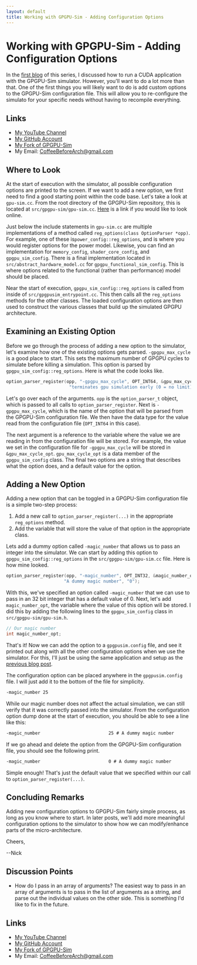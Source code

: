 ```yaml
---
layout: default
title: Working with GPGPU-Sim - Adding Configuration Options
---
```


# Working with GPGPU-Sim - Adding Configuration Options

In the [first blog](https://coffeebeforearch.github.io/2020/03/30/gpgpu-sim-1.html) of this series, I discussed how to run a CUDA application with the GPGPU-Sim simulator. However, you'll want to do a lot more than that. One of the first things you will likely want to do is add custom options to the GPGPU-Sim configuration file. This will allow you to re-configure the simulato for your specific needs without having to recompile everything.

## Links

- [My YouTube Channel](https://www.youtube.com/channel/UCsi5-meDM5Q5NE93n_Ya7GA?view_as=subscriber)
- [My GitHub Account](https://github.com/CoffeeBeforeArch)
- [My Fork of GPGPU-Sim](https://github.com/CoffeeBeforeArch/gpgpu-sim_distribution)
- My Email: CoffeeBeforeArch@gmail.com

## Where to Look

At the start of execution with the simulator, all possible configuration options are printed to the screen. If we want to add a new option, we first need to find a good starting point within the code base. Let's take a look at `gpu-sim.cc`. From the root directory of the GPGPU-Sim repository, this is located at `src/gpgpu-sim/gpu-sim.cc`. [Here](https://github.com/CoffeeBeforeArch/gpgpu-sim_distribution/blob/dev/src/gpgpu-sim/gpu-sim.cc) is a link if you would like to look online.

Just below the include statements in `gpu-sim.cc` are multiple implementations of a method called `reg_options(class OptionParser *opp)`. For example, one of these is`power_config::reg_options`, and is where you would register options for the power model. Likewise, you can find an implementation for `memory_config`, `shader_core_config`, and `gpgpu_sim_config`. There is a final implementation located in `src/abstract_hardware_model.cc` for `gpgpu_functional_sim_config`. This is where options related to the functional (rather than performance) model should be placed.

Near the start of execution, `gpgpu_sim_config::reg_options` is called from inside of `src/gpgpusim_entrypoint.cc`. This then calls all the `reg_options` methods for the other classes. The loaded configuration options are then used to construct the various classes that build up the simulated GPGPU architecture.

## Examining an Existing Option

Before we go through the process of adding a new option to the simulator, let's examine how one of the existing options gets parsed. `-gpgpu_max_cycle` is a good place to start. This sets the maximum number of GPGPU cycles to simulate before killing a simulation. This option is parsed by `gpgpu_sim_config::reg_options`. Here is what the code looks like.

```cpp
option_parser_register(opp, "-gpgpu_max_cycle", OPT_INT64, &gpu_max_cycle_opt,
                        "terminates gpu simulation early (0 = no limit)", "0");
```

Let's go over each of the arguments. `opp` is the `option_parser_t` object, which is passed to all calls to `option_parser_register`. Next is `-gpgpu_max_cycle`, which is the name of the option that will be parsed from the GPGPU-Sim configuration file. We then have the data type for the value read from the configuration file (`OPT_INT64` in this case).

The next argument is a reference to the variable where the value we are reading in from the configuration file will be stored. For example, the value we set in the configuration file for `-gpgpu_max_cycle` will be stored in `&gpu_max_cycle_opt`. `gpu_max_cycle_opt` is a data member of the `gpgpu_sim_config` class. The final two options are a string that describes what the option does, and a default value for the option.

## Adding a New Option

Adding a new option that can be toggled in a GPGPU-Sim configuration file is a simple two-step process:

1. Add a new call to `option_parser_register(...)` in the appropriate `reg_options` method.
2. Add the variable that will store the value of that option in the appropriate class.

Lets add a dummy option called `-magic_number` that allows us to pass an integer into the simulator. We can start by adding this option to `gpgpu_sim_config::reg_options` in the `src/gpgpu-sim/gpu-sim.cc` file. Here is how mine looked.

```cpp
option_parser_register(opp, "-magic_number", OPT_INT32, &magic_number_opt,
                      "A dummy magic number", "0");
```

With this, we've specified an option called `-magic_number` that we can use to pass in an 32 bit integer that has a default value of 0. Next, let's add `magic_number_opt`, the variable where the value of this option will be stored. I did this by adding the following lines to the `gpgpu_sim_config` class in `src/gpgpu-sim/gpu-sim.h`.

```cpp
// Our magic number
int magic_number_opt;
```

That's it! Now we can add the option to a `gpgpusim.config` file, and see it printed out along with all the other configuration options when we use the simulator. For this, I'll just be using the same application and setup as the [previous blog post](https://coffeebeforearch.github.io/2020/03/30/gpgpu-sim-1.html).

The configuration option can be placed anywhere in the `gpgpusim.config` file. I will just add it to the bottom of the file for simplicity.

```txt
-magic_number 25
```

While our magic number does not affect the actual simulation, we can still verify that it was correctly passed into the simulator. From the configuration option dump done at the start of execution, you should be able to see a line like this:

```txt
-magic_number                          25 # A dummy magic number
```

If we go ahead and delete the option from the GPGPU-Sim configuration file, you should see the following print.

```txt
-magic_number                          0 # A dummy magic number
```

Simple enough! That's just the default value that we specified within our call to `option_parser_register(...)`.

## Concluding Remarks

Adding new configuration options to GPGPU-Sim fairly simple process, as long as you know where to start. In later posts, we'll add more meaningful configuration options to the simulator to show how we can modify/enhance parts of the micro-architecture.

Cheers,

--Nick

## Discussion Points

- How do I pass in an array of arguments? The easiest way to pass in an array of arguments is to pass in the list of arguments as a string, and parse out the individual values on the other side. This is something I'd like to fix in the future.

## Links

- [My YouTube Channel](https://www.youtube.com/channel/UCsi5-meDM5Q5NE93n_Ya7GA?view_as=subscriber)
- [My GitHub Account](https://github.com/CoffeeBeforeArch)
- [My Fork of GPGPU-Sim](https://github.com/CoffeeBeforeArch/gpgpu-sim_distribution)
- My Email: CoffeeBeforeArch@gmail.com
